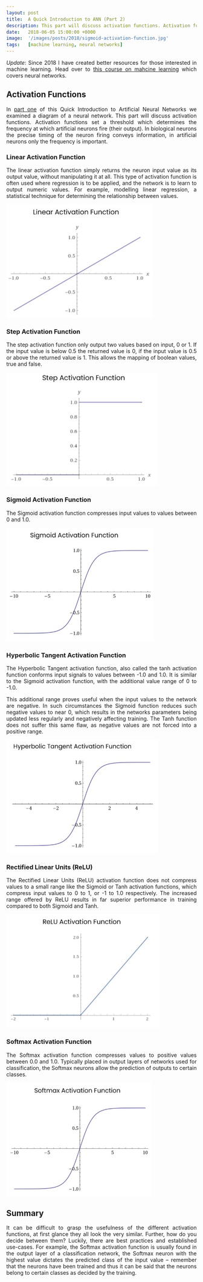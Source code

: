 ```yaml
---
layout: post
title:  A Quick Introduction to ANN (Part 2)
description: This part will discuss activation functions. Activation functions set a threshold which determines the frequency at which artificial neurons fire (their output). In biological neurons...
date:   2018-06-05 15:00:00 +0000
image:  '/images/posts/2018/sigmoid-activation-function.jpg'
tags:   [machine learning, neural networks]
---
```


<style>p { text-align: justify; }</style>

*Update*: Since 2018 I have created better resources for those interested in machine learning. Head over to <a href="https://security.kiwi">this course on mahcine learning</a> which covers neural networks.

## Activation Functions
In [part one](/a-quick-introduction-to-artificial-neural-networks-part-1) of this Quick Introduction to Artificial Neural Networks we examined a diagram of a neural network. This part will discuss activation functions. Activation functions set a threshold which determines the frequency at which artificial neurons fire (their output). In biological neurons the precise timing of the neuron firing conveys information, in artificial neurons only the frequency is important.

### Linear Activation Function
The linear activation function simply returns the neuron input value as its output value, without manipulating it at all. This type of activation function is often used where regression is to be applied, and the network is to learn to output numeric values. For example, modelling linear regression, a statistical technique for determining the relationship between values.

![](/images/posts/2018/linear-activation-function.jpg)

### Step Activation Function
The step activation function only output two values based on input, 0 or 1. If the input value is below 0.5 the returned value is 0, if the input value is 0.5 or above the returned value is 1. This allows the mapping of boolean values, true and false.

![](/images/posts/2018/step-activation-function.jpg)

### Sigmoid Activation Function
The Sigmoid activation function compresses input values to values between 0 and 1.0.

![](/images/posts/2018/sigmoid-activation-function.jpg)

### Hyperbolic Tangent Activation Function
The Hyperbolic Tangent activation function, also called the tanh activation function conforms input signals to values between -1.0 and 1.0. It is similar to the Sigmoid activation function, with the additional value range of 0 to -1.0.

This additional range proves useful when the input values to the network are negative. In such circumstances the Sigmoid function reduces such negative values to near 0, which results in the networks parameters being updated less regularly and negatively affecting training. The Tanh function does not suffer this same flaw, as negative values are not forced into a positive range.

![](/images/posts/2018/hyperbolic-tangent-activation-function.jpg)

### Rectified Linear Units (ReLU)
The Rectified Linear Units (ReLU) activation function does not compress values to a small range like the Sigmoid or Tanh activation functions, which compress input values to 0 to 1, or -1 to 1.0 respectively. The increased range offered by ReLU results in far superior performance in training compared to both Sigmoid and Tanh.

![](/images/posts/2018/ReLU-activation-function.jpg)

### Softmax Activation Function
The Softmax activation function compresses values to positive values between 0.0 and 1.0. Typically placed in output layers of networks used for classification, the Softmax neurons allow the prediction of outputs to certain classes.

![](/images/posts/2018/softmax-activation-function.jpg)
 
## Summary
It can be difficult to grasp the usefulness of the different activation functions, at first glance they all look the very similar. Further, how do you decide between them? Luckily, there are best practices and established use-cases. For example, the Softmax activation function is usually found in the output layer of a classification network, the Softmax neuron with the highest value dictates the predicted class of the input value – remember that the neurons have been trained and thus it can be said that the neurons belong to certain classes as decided by the training.
